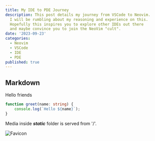 ```yaml
---
title: My IDE to PDE Journey
description: This post details my journey from VSCode to Neovim.
  I will be rumbling about my reasoning and experience on this.
  Hopefully this inspires you to explore other IDEs out there
  and maybe convince you to join the NeoVim "cult".
date: '2023-09-23'
categories:
  - Neovim
  - VSCode
  - IDE
  - PDE
published: true
---
```


## Markdown

Hello friends

```ts
function greet(name: string) {
	console.log(`Hello ${name}`);
}
```

Media inside **_static_** folder is served from '/'.

![Favicon](/favicon.png)
